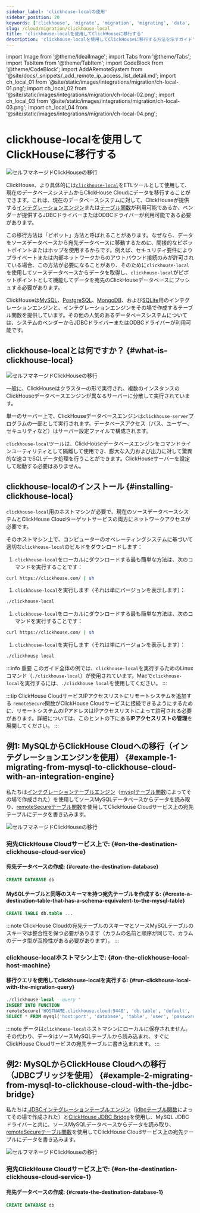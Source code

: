 ```yaml
---
sidebar_label: 'clickhouse-localの使用'
sidebar_position: 20
keywords: ['clickhouse', 'migrate', 'migration', 'migrating', 'data', 'etl', 'elt', 'clickhouse-local', 'clickhouse-client']
slug: /cloud/migration/clickhouse-local
title: 'clickhouse-localを使用してClickHouseに移行する'
description: 'clickhouse-localを使用してClickHouseに移行する方法を示すガイド'
---
```


import Image from '@theme/IdealImage';
import Tabs from '@theme/Tabs';
import TabItem from '@theme/TabItem';
import CodeBlock from '@theme/CodeBlock';
import AddARemoteSystem from '@site/docs/_snippets/_add_remote_ip_access_list_detail.md';
import ch_local_01 from '@site/static/images/integrations/migration/ch-local-01.png';
import ch_local_02 from '@site/static/images/integrations/migration/ch-local-02.png';
import ch_local_03 from '@site/static/images/integrations/migration/ch-local-03.png';
import ch_local_04 from '@site/static/images/integrations/migration/ch-local-04.png';


# clickhouse-localを使用してClickHouseに移行する

<Image img={ch_local_01} size='sm' alt='セルフマネージドClickHouseの移行' background='white' />

ClickHouse、より具体的には[`clickhouse-local`](/operations/utilities/clickhouse-local.md)をETLツールとして使用して、現在のデータベースシステムからClickHouse Cloudにデータを移行することができます。これは、現在のデータベースシステムに対して、ClickHouseが提供する[インテグレーションエンジン](/engines/table-engines/#integration-engines)または[テーブル関数](/sql-reference/table-functions/)が利用可能であるか、ベンダーが提供するJDBCドライバーまたはODBCドライバーが利用可能である必要があります。

この移行方法は「ピボット」方法と呼ばれることがあります。なぜなら、データをソースデータベースから宛先データベースに移動するために、間接的なピボットポイントまたはホップを使用するからです。例えば、セキュリティ要件によりプライベートまたは内部ネットワークからのアウトバウンド接続のみが許可されている場合、この方法が必要になることがあり、そのために`clickhouse-local`を使用してソースデータベースからデータを取得し、`clickhouse-local`がピボットポイントとして機能してデータを宛先のClickHouseデータベースにプッシュする必要があります。

ClickHouseは[MySQL](/engines/table-engines/integrations/mysql/)、[PostgreSQL](/engines/table-engines/integrations/postgresql)、[MongoDB](/engines/table-engines/integrations/mongodb)、および[SQLite](/engines/table-engines/integrations/sqlite)用のインテグレーションエンジンと、インテグレーションエンジンをその場で作成するテーブル関数を提供しています。その他の人気のあるデータベースシステムについては、システムのベンダーからJDBCドライバーまたはODBCドライバーが利用可能です。

## clickhouse-localとは何ですか？ {#what-is-clickhouse-local}

<Image img={ch_local_02} size='lg' alt='セルフマネージドClickHouseの移行' background='white' />

一般に、ClickHouseはクラスターの形で実行され、複数のインスタンスのClickHouseデータベースエンジンが異なるサーバーに分散して実行されています。

単一のサーバー上で、ClickHouseデータベースエンジンは`clickhouse-server`プログラムの一部として実行されます。データベースアクセス（パス、ユーザー、セキュリティなど）はサーバー設定ファイルで構成されます。

`clickhouse-local`ツールは、ClickHouseデータベースエンジンをコマンドラインユーティリティとして隔離して使用でき、膨大な入力および出力に対して驚異的な速さでSQLデータ処理を行うことができます。ClickHouseサーバーを設定して起動する必要はありません。

## clickhouse-localのインストール {#installing-clickhouse-local}

`clickhouse-local`用のホストマシンが必要で、現在のソースデータベースシステムとClickHouse Cloudターゲットサービスの両方にネットワークアクセスが必要です。

そのホストマシン上で、コンピューターのオペレーティングシステムに基づいて適切な`clickhouse-local`のビルドをダウンロードします：

<Tabs groupId="os">
<TabItem value="linux" label="Linux" >

1. `clickhouse-local`をローカルにダウンロードする最も簡単な方法は、次のコマンドを実行することです：
  ```bash
  curl https://clickhouse.com/ | sh
  ```

1. `clickhouse-local`を実行します（それは単にバージョンを表示します）：
  ```bash
  ./clickhouse-local
  ```

</TabItem>
<TabItem value="mac" label="macOS">

1. `clickhouse-local`をローカルにダウンロードする最も簡単な方法は、次のコマンドを実行することです：
  ```bash
  curl https://clickhouse.com/ | sh
  ```

1. `clickhouse-local`を実行します（それは単にバージョンを表示します）：
  ```bash
  ./clickhouse local
  ```

</TabItem>
</Tabs>

:::info 重要
このガイド全体の例では、`clickhouse-local`を実行するためのLinuxコマンド（`./clickhouse-local`）が使用されています。Macで`clickhouse-local`を実行するには、`./clickhouse local`を使用してください。
:::

:::tip ClickHouse CloudサービスIPアクセスリストにリモートシステムを追加する
`remoteSecure`関数がClickHouse Cloudサービスに接続できるようにするために、リモートシステムのIPアドレスはIPアクセスリストによって許可される必要があります。詳細については、このヒントの下にある**IPアクセスリストの管理**を展開してください。
:::

  <AddARemoteSystem />

## 例1: MySQLからClickHouse Cloudへの移行（インテグレーションエンジンを使用） {#example-1-migrating-from-mysql-to-clickhouse-cloud-with-an-integration-engine}

私たちは[インテグレーションテーブルエンジン](/engines/table-engines/integrations/mysql/)（[mysqlテーブル関数](/sql-reference/table-functions/mysql/)によってその場で作成された）を使用してソースMySQLデータベースからデータを読み取り、[remoteSecureテーブル関数](/sql-reference/table-functions/remote/)を使用してClickHouse Cloudサービス上の宛先テーブルにデータを書き込みます。

<Image img={ch_local_03} size='sm' alt='セルフマネージドClickHouseの移行' background='white' />

### 宛先ClickHouse Cloudサービス上で: {#on-the-destination-clickhouse-cloud-service}

#### 宛先データベースの作成: {#create-the-destination-database}

  ```sql
  CREATE DATABASE db
  ```

#### MySQLテーブルと同等のスキーマを持つ宛先テーブルを作成する: {#create-a-destination-table-that-has-a-schema-equivalent-to-the-mysql-table}

  ```sql
  CREATE TABLE db.table ...
  ```

:::note
ClickHouse Cloudの宛先テーブルのスキーマとソースMySQLテーブルのスキーマは整合性を保つ必要があります（カラムの名前と順序が同じで、カラムのデータ型が互換性がある必要があります）。
:::

### clickhouse-localホストマシン上で: {#on-the-clickhouse-local-host-machine}

#### 移行クエリを使用してclickhouse-localを実行する: {#run-clickhouse-local-with-the-migration-query}

  ```sql
  ./clickhouse-local --query "
INSERT INTO FUNCTION
remoteSecure('HOSTNAME.clickhouse.cloud:9440', 'db.table', 'default', 'PASS')
SELECT * FROM mysql('host:port', 'database', 'table', 'user', 'password');"
  ```

:::note
データは`clickhouse-local`ホストマシンにローカルに保存されません。その代わり、データはソースMySQLテーブルから読み込まれ、すぐにClickHouse Cloudサービスの宛先テーブルに書き込まれます。
:::


## 例2: MySQLからClickHouse Cloudへの移行（JDBCブリッジを使用） {#example-2-migrating-from-mysql-to-clickhouse-cloud-with-the-jdbc-bridge}

私たちは[ JDBCインテグレーションテーブルエンジン](/engines/table-engines/integrations/jdbc.md)（[jdbcテーブル関数](/sql-reference/table-functions/jdbc.md)によってその場で作成された）と[ClickHouse JDBC Bridge](https://github.com/ClickHouse/clickhouse-jdbc-bridge)を使用し、MySQL JDBCドライバーと共に、ソースMySQLデータベースからデータを読み取り、[remoteSecureテーブル関数](/sql-reference/table-functions/remote.md)を使用してClickHouse Cloudサービス上の宛先テーブルにデータを書き込みます。

<Image img={ch_local_04} size='sm' alt='セルフマネージドClickHouseの移行' background='white' />

### 宛先ClickHouse Cloudサービス上で: {#on-the-destination-clickhouse-cloud-service-1}

#### 宛先データベースの作成: {#create-the-destination-database-1}
  ```sql
  CREATE DATABASE db
  ```
